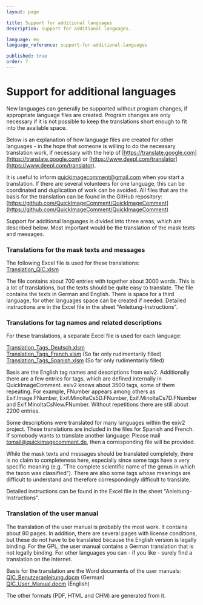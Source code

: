 ```yaml
---
layout: page

title: Support for additional languages
description: Support for additional languages.

language: en
language_reference: support-for-additional-languages

published: true
order: 7
---
```


# Support for additional languages

New languages can generally be supported without program changes, if appropriate language files are created. Program changes are only necessary if it is not possible to keep the translations short enough to fit into the available space.

Below is an explanation of how language files are created for other languages - in the hope that someone is willing to do the necessary translation work, if necessary with the help of [https://translate.google.com](https://translate.google.com) or [https://www.deepl.com/translator](https://www.deepl.com/translator).

It is useful to inform quickimagecomment@gmail.com when you start a translation. If there are several volunteers for one language, this can be coordinated and duplication of work can be avoided. All files that are the basis for the translation can be found in the GitHub repository:<br>
[https://github.com/QuickImageComment/QuickImageComment](https://github.com/QuickImageComment/QuickImageComment)

Support for additional languages is divided into three areas, which are described below. Most important would be the translation of the mask texts and messages.

### Translations for the mask texts and messages

The following Excel file is used for these translations:<br>
[Translation_QIC.xlsm](https://github.com/QuickImageComment/QuickImageComment/blob/main/Translation/Translation_QIC.xlsm)

The file contains about 700 entries with together about 3000 words. This is a lot of translations, but the texts should be quite easy to translate. The file contains the texts in German and English. There is space for a third language, for other languages space can be created if needed. Detailed instructions are in the Excel file in the sheet "Anleitung-Instructions".

### Translations for tag names and related descriptions

For these translations, a separate Excel file is used for each language:

[Translation_Tags_Deutsch.xlsm](https://github.com/QuickImageComment/QuickImageComment/blob/main/Translation/Translation_Tags_Deutsch.xlsm)<br>
[Translation_Tags_French.xlsm](https://github.com/QuickImageComment/QuickImageComment/blob/main/Translation/Translation_Tags_French.xlsm) (So far only rudimentarily filled)<br>
[Translation_Tags_Spanish.xlsm](https://github.com/QuickImageComment/QuickImageComment/blob/main/Translation/Translation_Tags_Spanish.xlsm) (So far only rudimentarily filled)

Basis are the English tag names and descriptions from exiv2. Additionally there are a few entries for tags, which are defined internally in QuickImageComment. exiv2 knows about 3500 tags, some of them repeating. For example, FNumber appears among others as Exif.Image.FNumber, Exif.MinoltaCs5D.FNumber, Exif.MinoltaCs7D.FNumber and
Exif.MinoltaCsNew.FNumber. Without repetitions there are still about 2200 entries.

Some descriptions were translated for many languages within the exiv2 project. These translations are included in the files for Spanish and French. If somebody wants to translate another language: Please mail tomail@quickimagecomment.de, then a corresponding file will be provided.

While the mask texts and messages should be translated completely, there is no claim to completeness here, especially since some tags have a very specific meaning (e.g. "The complete scientific name of the genus in which the taxon was classified"). There are also some tags whose meanings are difficult to understand and therefore correspondingly difficult to translate.

Detailed instructions can be found in the Excel file in the sheet "Anleitung-Instructions".

### Translation of the user manual

The translation of the user manual is probably the most work. It contains about 80 pages. In addition, there are several pages with license conditions, but these do not have to be translated because the English version is legally binding. For the GPL, the user manual contains a German translation that is not legally binding. For other languages you can - if you like - surely find a translation on the internet.

Basis for the translation are the Word documents of the user manuals:<br>
[QIC_Benutzeranleitung.docm](https://github.com/QuickImageComment/QuickImageComment/blob/main/UserManual/QIC_Benutzeranleitung.docm) (German)<br>
[QIC_User_Manual.docm](https://github.com/QuickImageComment/QuickImageComment/blob/main/UserManual/QIC_User_Manual.docm) (English)

The other formats (PDF, HTML and CHM) are generated from it.


 

 